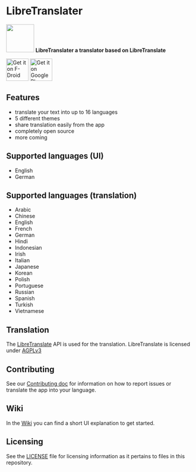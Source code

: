# LibreTranslater

<img src="https://gitlab.com/BeowuIf/libretranslater/-/raw/master/app/src/main/ic_launcher-playstore.png" height=75px> **LibreTranslater a translator based on LibreTranslate**

[<img src="https://fdroid.gitlab.io/artwork/badge/get-it-on.png"
     alt="Get it on F-Droid"
     height="60">](https://f-droid.org/packages/de.beowulf.libretranslater/)
[<img src="https://play.google.com/intl/en_us/badges/images/generic/en-play-badge.png"
     alt="Get it on Google Play"
     height="60">](https://play.google.com/store/apps/details?id=de.beowulf.libretranslater)

## Features
- translate your text into up to 16 languages
- 5 different themes
- share translation easily from the app
- completely open source
- more coming

## Supported languages (UI)
- English
- German

## Supported languages (translation)
- Arabic
- Chinese
- English
- French
- German
- Hindi
- Indonesian
- Irish
- Italian
- Japanese
- Korean
- Polish
- Portuguese
- Russian
- Spanish
- Turkish
- Vietnamese

## Translation
The [LibreTranslate](https://libretranslate.de/) API is used for the translation. LibreTranslate is licensed under [AGPLv3](https://www.gnu.org/licenses/agpl-3.0.en.html)

## Contributing
See our [Contributing doc](CONTRIBUTING.md) for information on how to report issues or translate the app into your language.

## Wiki
In the [Wiki](https://gitlab.com/BeowuIf/libretranslater/-/wikis/home) you can find a short UI explanation to get started.

## Licensing
See the [LICENSE](LICENSE) file for licensing information as it pertains to files in this repository.
